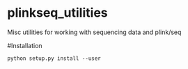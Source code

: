 plinkseq_utilities
==================

Misc utilities for working with sequencing data and plink/seq

#Installation

  ```
  python setup.py install --user
  
```
